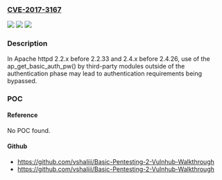 ### [CVE-2017-3167](https://cve.mitre.org/cgi-bin/cvename.cgi?name=CVE-2017-3167)
![](https://img.shields.io/static/v1?label=Product&message=Apache%20HTTP%20Server&color=blue)
![](https://img.shields.io/static/v1?label=Version&message=n%2Fa&color=blue)
![](https://img.shields.io/static/v1?label=Vulnerability&message=Authentication%20Bypass%20(CWE-287)&color=brighgreen)

### Description

In Apache httpd 2.2.x before 2.2.33 and 2.4.x before 2.4.26, use of the ap_get_basic_auth_pw() by third-party modules outside of the authentication phase may lead to authentication requirements being bypassed.

### POC

#### Reference
No POC found.

#### Github
- https://github.com/vshaliii/Basic-Pentesting-2-Vulnhub-Walkthrough
- https://github.com/vshaliii/Basic-Pentesting-2-Vulnhub-Walkthrough

